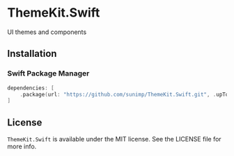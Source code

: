 # ThemeKit.Swift

UI themes and components

## Installation

### Swift Package Manager

```swift
dependencies: [
    .package(url: "https://github.com/sunimp/ThemeKit.Swift.git", .upToNextMajor(from: "2.2.0"))
]
```

## License

`ThemeKit.Swift` is available under the MIT license. See the LICENSE file for more info.
